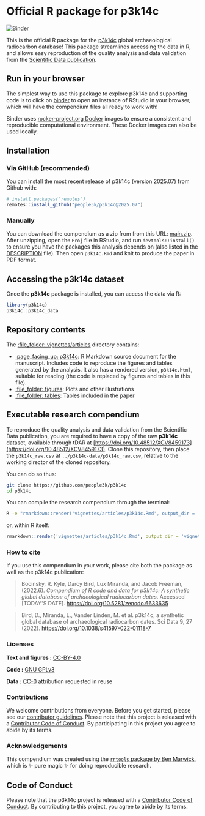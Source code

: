 
# Official R package for p3k14c

<!-- badges: start -->
[![Binder](https://mybinder.org/badge_logo.svg)](https://mybinder.org/v2/gh/people3k/p3k14c/master?urlpath=rstudio)
<!-- badges: end -->

This is the official R package for the [p3k14c](https://p3k14c.org/) global archaeological radiocarbon database! This package streamlines accessing the data in R, and allows easy reproduction of the quality analysis and data validation from the [Scientific Data publication](https://www.nature.com/articles/s41597-022-01118-7).

## Run in your browser

The simplest way to use this package to explore p3k14c and supporting code is to click on
[binder](https://mybinder.org/v2/gh/people3k/p3k14c/master?urlpath=rstudio)
to open an instance of RStudio in your browser, which will have the
compendium files all ready to work with! 

Binder uses
[rocker-project.org Docker](rocker-project.org) images to ensure a
consistent and reproducible computational environment. These Docker
images can also be used locally.

## Installation

### Via GitHub (recommended) 

You can install the most recent release of p3k14c (version 2025.07) from Github with:

``` r
# install.packages("remotes")
remotes::install_github("people3k/p3k14c@2025.07")
```

### Manually

You can download the compendium as a zip from from this URL:
[main.zip](/archive/main.zip). After unzipping, open the `Proj` file
in RStudio, and run `devtools::install()` to ensure you have the
packages this analysis depends on (also listed in the
[DESCRIPTION](/DESCRIPTION) file). Then open `p3k14c.Rmd` and knit
to produce the paper in PDF format.


## Accessing the **p3k14c** dataset
Once the **p3k14c** package is installed, you can access the data via R:
``` r
library(p3k14c)
p3k14c::p3k14c_data
```

## Repository contents

The [:file\_folder: vignettes/articles](vignettes/articles) directory contains:

  - [:page\_facing\_up: p3k14c](vignettes/articles/p3k14c.Rmd): R
    Markdown source document for the manuscript. Includes code to
    reproduce the figures and tables generated by the analysis. It also
    has a rendered version, `p3k14c.html`, suitable for reading
    (the code is replaced by figures and tables in this file).
  - [:file\_folder: figures](vignettes/articles/figures): Plots and other
    illustrations
  - [:file\_folder: tables](vignettes/articles/tables): Tables included in 
    the paper

## Executable research compendium
To reproduce the quality analysis and data validation from the Scientific Data publication, you are required to have a copy of the raw **p3k14c** dataset, available through tDAR at [https://doi.org/10.48512/XCV8459173](https://doi.org/10.48512/XCV8459173). Clone this repository, then place the `p3k14c_raw.csv` at `../p3k14c-data/p3k14c_raw.csv`, relative to the working director of the cloned repository.

You can do so thus:

```bash
git clone https://github.com/people3k/p3k14c
cd p3k14c
```

You can compile the research compendium through the terminal:

``` bash
R -e "rmarkdown::render('vignettes/articles/p3k14c.Rmd', output_dir = 'vignettes/articles')"
```

or, within R itself:
``` r
rmarkdown::render('vignettes/articles/p3k14c.Rmd', output_dir = 'vignettes/articles')
```

### How to cite

If you use this compendium in your work, please cite both the package as well as the p3k14c publication:

> Bocinsky, R. Kyle, Darcy Bird, Lux Miranda, and Jacob Freeman, (2022.6). *Compendium
> of R code and data for p3k14c: A synthetic global database of 
> archaeological radiocarbon dates*. Accessed \[TODAY'S DATE\]. https://doi.org/10.5281/zenodo.6633635

> Bird, D., Miranda, L., Vander Linden, M. et al. p3k14c, a synthetic global database of archaeological radiocarbon dates. Sci Data 9, 27 (2022). https://doi.org/10.1038/s41597-022-01118-7

### Licenses

**Text and figures :**
[CC-BY-4.0](http://creativecommons.org/licenses/by/4.0/)

**Code :** [GNU GPLv3](LICENSE.md)

**Data :** [CC-0](http://creativecommons.org/publicdomain/zero/1.0/)
attribution requested in reuse

### Contributions

We welcome contributions from everyone. Before you get started, please
see our [contributor guidelines](CONTRIBUTING.md). Please note that this
project is released with a [Contributor Code of Conduct](CONDUCT.md). By
participating in this project you agree to abide by its terms.

### Acknowledgements

This compendium was created using the [`rrtools` package by Ben
Marwick](https://github.com/benmarwick/rrtools), which is ✨ pure magic ✨
for doing reproducible research.


## Code of Conduct

Please note that the p3k14c project is released with a [Contributor Code of Conduct](https://people3k.github.io/p3k14c/CODE_OF_CONDUCT.html). By contributing to this project, you agree to abide by its terms.
